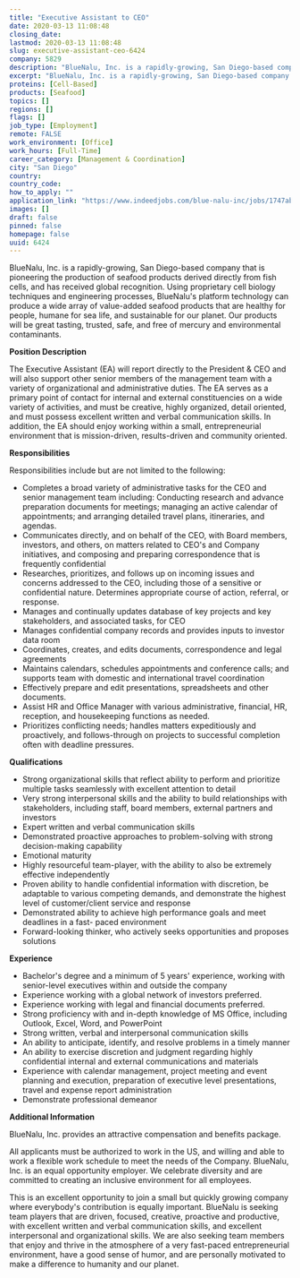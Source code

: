 ```yaml
---
title: "Executive Assistant to CEO"
date: 2020-03-13 11:08:48
closing_date: 
lastmod: 2020-03-13 11:08:48
slug: executive-assistant-ceo-6424
company: 5829
description: "BlueNalu, Inc. is a rapidly-growing, San Diego-based company that is pioneering the production of seafood products derived directly from fish cells, and has received global recognition. Using proprietary cell biology techniques and engineering processes, BlueNalu’s platform technology can produce a wide array of value-added seafood products that are healthy for people, humane for sea life, and sustainable for our planet. Our products will be great tasting, trusted, safe, and free of mercury and environmental contaminants.Position Description"
excerpt: "BlueNalu, Inc. is a rapidly-growing, San Diego-based company that is pioneering the production of seafood products derived directly from fish cells, and has received global recognition. Using proprietary cell biology techniques and engineering processes, BlueNalu’s platform technology can produce a wide array of value-added seafood products that are healthy for people, humane for sea life, and sustainable for our planet. Our products will be great tasting, trusted, safe, and free of mercury and environmental contaminants.Position Description"
proteins: [Cell-Based]
products: [Seafood]
topics: []
regions: []
flags: []
job_type: [Employment]
remote: FALSE
work_environment: [Office]
work_hours: [Full-Time]
career_category: [Management & Coordination]
city: "San Diego"
country: 
country_code: 
how_to_apply: ""
application_link: "https://www.indeedjobs.com/blue-nalu-inc/jobs/1747ab2b1a65b772e8f3"
images: []
draft: false
pinned: false
homepage: false
uuid: 6424
---
```

BlueNalu, Inc. is a rapidly-growing, San Diego-based company that is
pioneering the production of seafood products derived directly from fish
cells, and has received global recognition. Using proprietary cell
biology techniques and engineering processes, BlueNalu's platform
technology can produce a wide array of value-added seafood products that
are healthy for people, humane for sea life, and sustainable for our
planet. Our products will be great tasting, trusted, safe, and free of
mercury and environmental contaminants.

**Position Description**

The Executive Assistant (EA) will report directly to the President & CEO
and will also support other senior members of the management team with a
variety of organizational and administrative duties. The EA serves as a
primary point of contact for internal and external constituencies on a
wide variety of activities, and must be creative, highly organized,
detail oriented, and must possess excellent written and verbal
communication skills. In addition, the EA should enjoy working within a
small, entrepreneurial environment that is mission-driven,
results-driven and community oriented.

**Responsibilities**

Responsibilities include but are not limited to the following:

-   Completes a broad variety of administrative tasks for the CEO and
    senior management team including: Conducting research and advance
    preparation documents for meetings; managing an active calendar of
    appointments; and arranging detailed travel plans, itineraries, and
    agendas.
-   Communicates directly, and on behalf of the CEO, with Board members,
    investors, and others, on matters related to CEO\'s and Company
    initiatives, and composing and preparing correspondence that is
    frequently confidential
-   Researches, prioritizes, and follows up on incoming issues and
    concerns addressed to the CEO, including those of a sensitive or
    confidential nature. Determines appropriate course of action,
    referral, or response.
-   Manages and continually updates database of key projects and key
    stakeholders, and associated tasks, for CEO
-   Manages confidential company records and provides inputs to investor
    data room
-   Coordinates, creates, and edits documents, correspondence and legal
    agreements
-   Maintains calendars, schedules appointments and conference calls;
    and supports team with domestic and international travel
    coordination
-   Effectively prepare and edit presentations, spreadsheets and other
    documents.
-   Assist HR and Office Manager with various administrative, financial,
    HR, reception, and housekeeping functions as needed.
-   Prioritizes conflicting needs; handles matters expeditiously and
    proactively, and follows-through on projects to successful
    completion often with deadline pressures.

**Qualifications**

-   Strong organizational skills that reflect ability to perform and
    prioritize multiple tasks seamlessly with excellent attention to
    detail
-   Very strong interpersonal skills and the ability to build
    relationships with stakeholders, including staff, board members,
    external partners and investors
-   Expert written and verbal communication skills
-   Demonstrated proactive approaches to problem-solving with strong
    decision-making capability
-   Emotional maturity
-   Highly resourceful team-player, with the ability to also be
    extremely effective independently
-   Proven ability to handle confidential information with discretion,
    be adaptable to various competing demands, and demonstrate the
    highest level of customer/client service and response
-   Demonstrated ability to achieve high performance goals and meet
    deadlines in a fast- paced environment
-   Forward-looking thinker, who actively seeks opportunities and
    proposes solutions

**Experience**

-   Bachelor's degree and a minimum of 5 years' experience, working with
    senior-level executives within and outside the company
-   Experience working with a global network of investors preferred.
-   Experience working with legal and financial documents preferred.
-   Strong proficiency with and in-depth knowledge of MS Office,
    including Outlook, Excel, Word, and PowerPoint
-   Strong written, verbal and interpersonal communication skills
-   An ability to anticipate, identify, and resolve problems in a timely
    manner
-   An ability to exercise discretion and judgment regarding highly
    confidential internal and external communications and materials
-   Experience with calendar management, project meeting and event
    planning and execution, preparation of executive level
    presentations, travel and expense report administration
-   Demonstrate professional demeanor

**Additional Information**

BlueNalu, Inc. provides an attractive compensation and benefits package.

All applicants must be authorized to work in the US, and willing and
able to work a flexible work schedule to meet the needs of the Company.
BlueNalu, Inc. is an equal opportunity employer. We celebrate diversity
and are committed to creating an inclusive environment for all
employees.

This is an excellent opportunity to join a small but quickly growing
company where everybody's contribution is equally important. BlueNalu is
seeking team players that are driven, focused, creative, proactive and
productive, with excellent written and verbal communication skills, and
excellent interpersonal and organizational skills. We are also seeking
team members that enjoy and thrive in the atmosphere of a very
fast-paced entrepreneurial environment, have a good sense of humor, and
are personally motivated to make a difference to humanity and our
planet.
